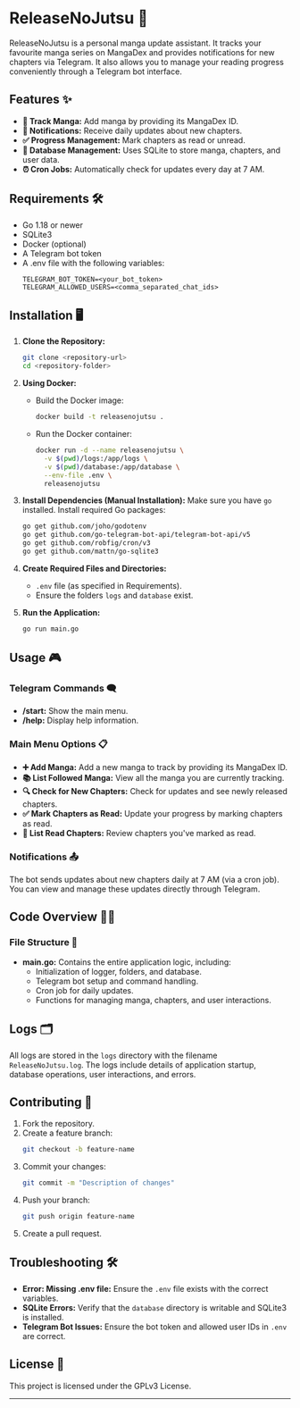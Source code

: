 # ReleaseNoJutsu 🥷

ReleaseNoJutsu is a personal manga update assistant. It tracks your favourite manga series on MangaDex and provides notifications for new chapters via Telegram. It also allows you to manage your reading progress conveniently through a Telegram bot interface.

## Features ✨

- **📖 Track Manga:** Add manga by providing its MangaDex ID.
- **🔔 Notifications:** Receive daily updates about new chapters.
- **✅ Progress Management:** Mark chapters as read or unread.
- **💾 Database Management:** Uses SQLite to store manga, chapters, and user data.
- **⏰ Cron Jobs:** Automatically check for updates every day at 7 AM.

## Requirements 🛠️

- Go 1.18 or newer
- SQLite3
- Docker (optional)
- A Telegram bot token
- A .env file with the following variables:
  ```env
  TELEGRAM_BOT_TOKEN=<your_bot_token>
  TELEGRAM_ALLOWED_USERS=<comma_separated_chat_ids>
  ```

## Installation 🖥️

1. **Clone the Repository:**

   ```bash
   git clone <repository-url>
   cd <repository-folder>
   ```

2. **Using Docker:**

   - Build the Docker image:
     ```bash
     docker build -t releasenojutsu .
     ```
   - Run the Docker container:
     ```bash
     docker run -d --name releasenojutsu \
       -v $(pwd)/logs:/app/logs \
       -v $(pwd)/database:/app/database \
       --env-file .env \
       releasenojutsu
     ```

3. **Install Dependencies (Manual Installation):**
   Make sure you have `go` installed. Install required Go packages:

   ```bash
   go get github.com/joho/godotenv
   go get github.com/go-telegram-bot-api/telegram-bot-api/v5
   go get github.com/robfig/cron/v3
   go get github.com/mattn/go-sqlite3
   ```

4. **Create Required Files and Directories:**

   - `.env` file (as specified in Requirements).
   - Ensure the folders `logs` and `database` exist.

5. **Run the Application:**

   ```bash
   go run main.go
   ```

## Usage 🎮

### Telegram Commands 🗨️

- **/start:** Show the main menu.
- **/help:** Display help information.

### Main Menu Options 📋

- **➕ Add Manga:** Add a new manga to track by providing its MangaDex ID.
- **📚 List Followed Manga:** View all the manga you are currently tracking.
- **🔍 Check for New Chapters:** Check for updates and see newly released chapters.
- **✅ Mark Chapters as Read:** Update your progress by marking chapters as read.
- **📖 List Read Chapters:** Review chapters you've marked as read.

### Notifications 📤

The bot sends updates about new chapters daily at 7 AM (via a cron job). You can view and manage these updates directly through Telegram.

## Code Overview 🧑‍💻

### File Structure 📂

- **main.go:** Contains the entire application logic, including:
  - Initialization of logger, folders, and database.
  - Telegram bot setup and command handling.
  - Cron job for daily updates.
  - Functions for managing manga, chapters, and user interactions.

## Logs 🗂️

All logs are stored in the `logs` directory with the filename `ReleaseNoJutsu.log`. The logs include details of application startup, database operations, user interactions, and errors.

## Contributing 🤝

1. Fork the repository.
2. Create a feature branch:
   ```bash
   git checkout -b feature-name
   ```
3. Commit your changes:
   ```bash
   git commit -m "Description of changes"
   ```
4. Push your branch:
   ```bash
   git push origin feature-name
   ```
5. Create a pull request.

## Troubleshooting 🛠️

- **Error: Missing .env file:** Ensure the `.env` file exists with the correct variables.
- **SQLite Errors:** Verify that the `database` directory is writable and SQLite3 is installed.
- **Telegram Bot Issues:** Ensure the bot token and allowed user IDs in `.env` are correct.

## License 📜

This project is licensed under the GPLv3 License.

---